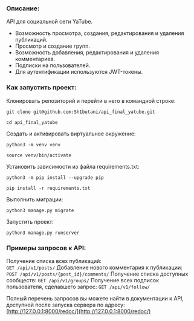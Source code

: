 ### Описание:
API для социальной сети YaTube.

- Возможность просмотра, создания, редактирования и удаления публикаций.
- Просмотр и создание групп.
- Возможность добавления, редактирования и удаления комментариев.
- Подписки на пользователей.
- Для аутентификации используются JWT-токены.


### Как запустить проект:

Клонировать репозиторий и перейти в него в командной строке:

```
git clone git@github.com:Sh1butani/api_final_yatube.git
```

```
cd api_final_yatube
```

Cоздать и активировать виртуальное окружение:

```
python3 -m venv venv
```

```
source venv/bin/activate
```

Установить зависимости из файла requirements.txt:

```
python3 -m pip install --upgrade pip
```

```
pip install -r requirements.txt
```

Выполнить миграции:

```
python3 manage.py migrate
```

Запустить проект:

```
python3 manage.py runserver
```

### Примеры запросов к API:

Получение списка всех публикаций:  
``` GET /api/v1/posts/ ```
Добавление нового комментария к публикации:  
``` POST /api/v1/posts/{post_id}/comments/ ```
Получение списка доступных сообществ:
``` GET /api/v1/groups/ ```
Получение всех подписок пользователя, сделавшего запрос:
``` GET /api/v1/follow/ ```  


Полный перечень запросов вы можете найти в документации к API, доступной после запуска сервера
по адресу: [http://127.0.0.1:8000/redoc/](http://127.0.0.1:8000/redoc/) 